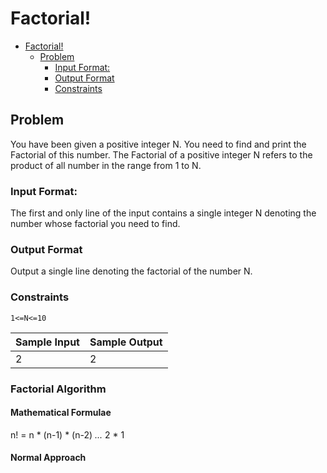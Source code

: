 # Factorial!

<!-- TOC -->
* [Factorial!](#factorial)
  * [Problem](#problem)
    * [Input Format:](#input-format)
    * [Output Format](#output-format)
    * [Constraints](#constraints)
<!-- TOC -->

## Problem

You have been given a positive integer N. You need to find and print the Factorial of this number. 
The Factorial of a positive integer N refers to the product of all number in the range from 1 to N.

### Input Format:
The first and only line of the input contains a single integer N denoting the number whose factorial you need to find.

### Output Format
Output a single line denoting the factorial of the number N.

### Constraints
`1<=N<=10`

| Sample Input | Sample Output |
|--------------|---------------|
| 2            | 2             |


### Factorial Algorithm
#### Mathematical Formulae
n! = n * (n-1) * (n-2) *...* 2 * 1

#### Normal Approach
